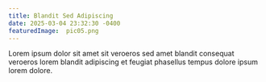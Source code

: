 ```yaml
---
title: Blandit Sed Adipiscing
date: 2025-03-04 23:32:30 -0400
featuredImage:  pic05.png 
---
```


Lorem ipsum dolor sit amet sit veroeros sed amet blandit consequat veroeros lorem blandit adipiscing et feugiat phasellus tempus dolore ipsum lorem dolore. 